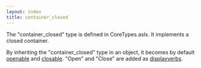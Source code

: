 ```yaml
---
layout: index
title: container_closed
---
```


The "container\_closed" type is defined in CoreTypes.aslx. It implements a closed container.

By inheriting the "container\_closed" type in an object, it becomes by default [openable](open.html) and [closable](close.html). "Open" and "Close" are added as [displayverbs](displayverbs.html).
